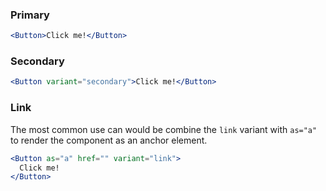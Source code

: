 ### Primary

```jsx
<Button>Click me!</Button>
```

### Secondary

```jsx
<Button variant="secondary">Click me!</Button>
```

### Link

The most common use can would be combine the `link` variant with `as="a"` to render the component as an anchor element.

```jsx
<Button as="a" href="" variant="link">
  Click me!
</Button>
```
